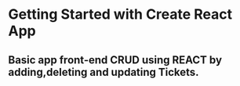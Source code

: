 # Getting Started with Create React App

## Basic app front-end CRUD using REACT by adding,deleting and updating Tickets.

